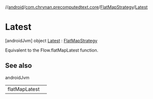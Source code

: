 //[android](../../../../index.md)/[com.chrynan.precomputedtext.core](../../index.md)/[FlatMapStrategy](../index.md)/[Latest](index.md)



# Latest  
 [androidJvm] object [Latest](index.md) : [FlatMapStrategy](../index.md)

Equivalent to the Flow.flatMapLatest function.

   


## See also  
  
androidJvm  
  
| | |
|---|---|
| <a name="com.chrynan.precomputedtext.core/FlatMapStrategy.Latest///PointingToDeclaration/"></a>flatMapLatest| <a name="com.chrynan.precomputedtext.core/FlatMapStrategy.Latest///PointingToDeclaration/"></a>|
  

